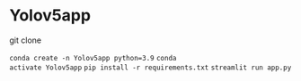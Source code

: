 # Yolov5app
git clone

<code>conda create -n Yolov5app python=3.9</code>
<code>conda activate Yolov5app</code>
<code>pip install -r requirements.txt</code>
<code>streamlit run app.py</code>

